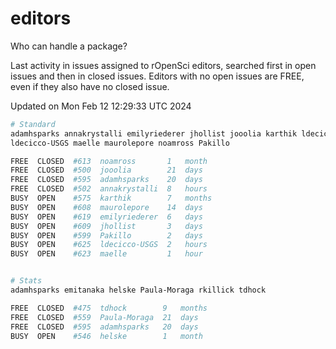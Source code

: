 # editors

Who can handle a package?

Last activity in issues assigned to rOpenSci editors, searched first in open
issues and then in closed issues. Editors with no open issues are FREE, even if
they also have no closed issue.


Updated on Mon Feb 12 12:29:33 UTC 2024

```bash
# Standard
adamhsparks annakrystalli emilyriederer jhollist jooolia karthik ldecicco
ldecicco-USGS maelle maurolepore noamross Pakillo

FREE  CLOSED  #613  noamross       1   month
FREE  CLOSED  #500  jooolia        21  days
FREE  CLOSED  #595  adamhsparks    20  days
FREE  CLOSED  #502  annakrystalli  8   hours
BUSY  OPEN    #575  karthik        7   months
BUSY  OPEN    #608  maurolepore    14  days
BUSY  OPEN    #619  emilyriederer  6   days
BUSY  OPEN    #609  jhollist       3   days
BUSY  OPEN    #599  Pakillo        2   days
BUSY  OPEN    #625  ldecicco-USGS  2   hours
BUSY  OPEN    #623  maelle         1   hour


# Stats
adamhsparks emitanaka helske Paula-Moraga rkillick tdhock

FREE  CLOSED  #475  tdhock        9   months
FREE  CLOSED  #559  Paula-Moraga  21  days
FREE  CLOSED  #595  adamhsparks   20  days
BUSY  OPEN    #546  helske        1   month
```
